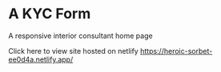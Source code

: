 # A KYC Form
A responsive interior consultant home page

Click here to view site hosted on netlify https://heroic-sorbet-ee0d4a.netlify.app/
